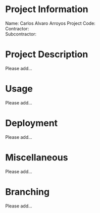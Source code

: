 # Project Information
Name: Carlos Alvaro Arroyos 
Project Code:   
Contractor:  
Subcontractor:   


# Project Description
Please add...


# Usage
Please add...


# Deployment
Please add...


# Miscellaneous
Please add...
  

# Branching
Please add...
